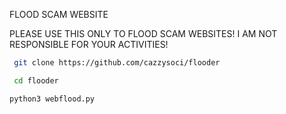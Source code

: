 FLOOD SCAM WEBSITE

PLEASE USE THIS ONLY TO FLOOD SCAM WEBSITES! 
I AM NOT RESPONSIBLE FOR YOUR ACTIVITIES!

```bash
 git clone https://github.com/cazzysoci/flooder
```

```bash
 cd flooder
```

```bash
python3 webflood.py
```
